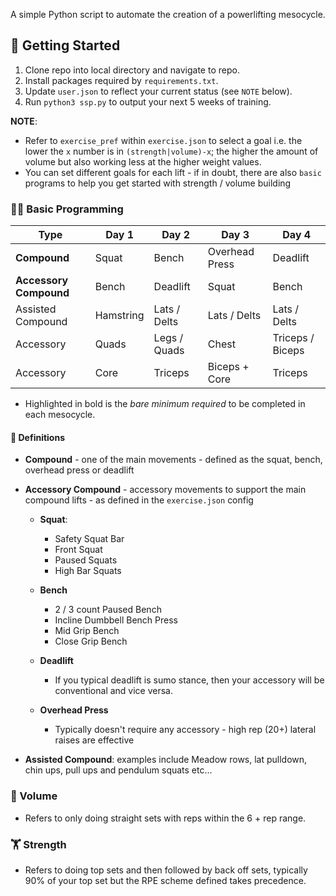 A simple Python script to automate the creation of a powerlifting mesocycle.

## 🏁 Getting Started
1. Clone repo into local directory and navigate to repo.
2. Install packages required by `requirements.txt`.
3. Update `user.json` to reflect your current status (see `NOTE` below).
4. Run `python3 ssp.py` to output your next 5 weeks of training.

**NOTE**:
- Refer to `exercise_pref` within `exercise.json` to select a goal i.e. the lower the `x` number is in `(strength|volume)-x`; the higher the amount of volume but also working less at the higher weight values.
- You can set different goals for each lift - if in doubt, there are also `basic` programs to help you get started with strength / volume building

### 👩‍💻 Basic Programming
| Type                   | Day 1     | Day 2        | Day 3          | Day 4            |
| ---------------------- | --------- | ------------ | -------------- | ---------------- |
| **Compound**           | Squat     | Bench        | Overhead Press | Deadlift         |
| **Accessory Compound** | Bench     | Deadlift     | Squat          | Bench            |
| Assisted Compound      | Hamstring | Lats / Delts | Lats / Delts   | Lats / Delts     |
| Accessory              | Quads     | Legs / Quads | Chest          | Triceps / Biceps |
| Accessory              | Core      | Triceps      | Biceps + Core  | Triceps          |

- Highlighted in bold is the *bare minimum required* to be completed in each mesocycle.

#### 📕 Definitions
- **Compound** - one of the main movements - defined as the squat, bench, overhead press or deadlift
- **Accessory Compound** - accessory movements to support the main compound lifts - as defined in the `exercise.json` config
  - **Squat**:
    - Safety Squat Bar
    - Front Squat
    - Paused Squats
    - High Bar Squats

  - **Bench**
    - 2 / 3 count Paused Bench
    - Incline Dumbbell Bench Press
    - Mid Grip Bench
    - Close Grip Bench

  - **Deadlift**
    - If you typical deadlift is sumo stance, then your accessory will be conventional and vice versa.

  - **Overhead Press**
    - Typically doesn't require any accessory - high rep (20+) lateral raises are effective

-  **Assisted Compound**: examples include Meadow rows, lat pulldown, chin ups, pull ups and pendulum squats etc...

### 👟 Volume
- Refers to only doing straight sets with reps within the 6 + rep range.

### 🏋️ Strength
- Refers to doing top sets and then followed by back off sets, typically 90% of your top set but the RPE scheme defined takes precedence.

